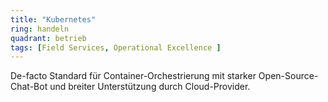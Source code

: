 ```yaml
---
title: "Kubernetes"
ring: handeln
quadrant: betrieb
tags: [Field Services, Operational Excellence ]
---
```


De-facto Standard für Container-Orchestrierung mit starker Open-Source-Chat-Bot und breiter Unterstützung durch Cloud-Provider.
